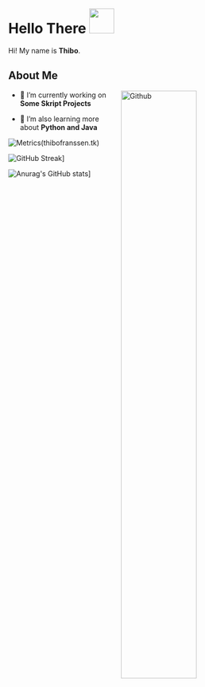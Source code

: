 <h1> Hello There <img src = "https://raw.githubusercontent.com/MartinHeinz/MartinHeinz/master/wave.gif" width = 50px> </h1>
<p align='center'>

</p>
<div size='20px'> Hi! My name is <strong>Thibo</strong>.
</div>

<h2> About Me</h2>

<img width="55%" align="right" alt="Github" src="https://raw.githubusercontent.com/onimur/.github/master/.resources/git-header.svg" />


- 🔭 I’m currently working on **Some Skript Projects**

- 🌱 I’m also learning more about **Python and Java**

![Metrics](https://metrics.lecoq.io/ThiboIsWeird?template=terminal&base.header=0&base.activity=0&base.repositories=0&base.metadata=0&languages=1&languages.limit=8&languages.colors=github&languages.threshold=0%25&config.timezone=America%2FToronto)(thibofranssen.tk)

 ![GitHub Streak](http://github-readme-streak-stats.herokuapp.com?user=ThiboIsWeird&theme=monokai)]
 
 
![Anurag's GitHub stats](https://github-readme-stats.vercel.app/api?username=ThiboIsWeird&count_private=true&show_icons=true&theme=monokai&include_all_commits=true)]
